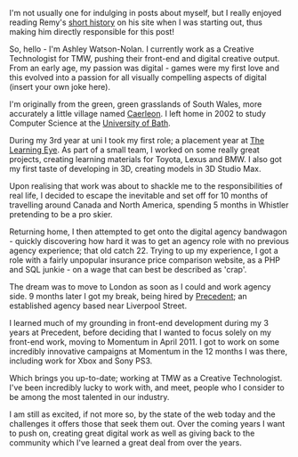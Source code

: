 I'm not usually one for indulging in posts about myself, but I really enjoyed reading Remy's [short history](http://remysharp.com/about/) on his site when I was starting out, thus making him directly responsible for this post!

So, hello - I'm Ashley Watson-Nolan.  I currently work as a Creative Technologist for TMW, pushing their front-end and digital creative output.  From an early age, my passion was digital - games were my first love and this evolved into a passion for all visually compelling aspects of digital (insert your own joke here).

I'm originally from the green, green grasslands of South Wales, more accurately a little village named [Caerleon](http://www.caerleon.net/).  I left home in 2002 to study Computer Science at the [University of Bath](http://www.bath.ac.uk/).

During my 3rd year at uni I took my first role; a placement year at [The Learning Eye](http://www.thelearningeye.com/).  As part of a small team, I worked on some really great projects, creating learning materials for Toyota, Lexus and BMW.  I also got my first taste of developing in 3D, creating models in 3D Studio Max.

Upon realising that work was about to shackle me to the responsibilities of real life, I decided to escape the inevitable and set off for 10 months of travelling around Canada and North America, spending 5 months in Whistler pretending to be a pro skier.

Returning home, I then attempted to get onto the digital agency bandwagon - quickly discovering how hard it was to get an agency role with no previous agency experience; that old catch 22.  Trying to up my experience, I got a role with a fairly unpopular insurance price comparison website, as a PHP and SQL junkie - on a wage that can best be described as 'crap'.

The dream was to move to London as soon as I could and work agency side. 9 months later I got my break, being hired by [Precedent](http://www.precedent.co.uk/); an established agency based near Liverpool Street.

I learned much of my grounding in front-end development during my 3 years at Precedent, before deciding that I wanted to focus solely on my front-end work, moving to Momentum in April 2011.  I got to work on some incredibly innovative campaigns at Momentum in the 12 months I was there, including work for Xbox and Sony PS3.

Which brings you up-to-date; working at TMW as a Creative Technologist.  I've been incredibly lucky to work with, and meet, people who I consider to be among the most talented in our industry.

I am still as excited, if not more so, by the state of the web today and the challenges it offers those that seek them out.  Over the coming years I want to push on, creating great digital work as well as giving back to the community which I've learned a great deal from over the years.
